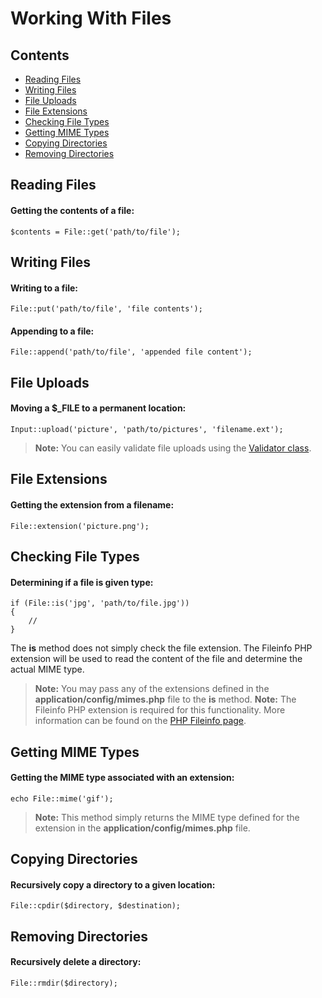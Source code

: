 # Working With Files

## Contents

- [Reading Files](#get)
- [Writing Files](#put)
- [File Uploads](#upload)
- [File Extensions](#ext)
- [Checking File Types](#is)
- [Getting MIME Types](#mime)
- [Copying Directories](#cpdir)
- [Removing Directories](#rmdir)

<a name="get"></a>
## Reading Files

#### Getting the contents of a file:

	$contents = File::get('path/to/file');

<a name="put"></a>
## Writing Files

#### Writing to a file:

	File::put('path/to/file', 'file contents');

#### Appending to a file:

	File::append('path/to/file', 'appended file content');

<a name="upload"></a>
## File Uploads

#### Moving a $_FILE to a permanent location:

	Input::upload('picture', 'path/to/pictures', 'filename.ext');

> **Note:** You can easily validate file uploads using the [Validator class](/docs/laravel/validation).

<a name="ext"></a>
## File Extensions

#### Getting the extension from a filename:

	File::extension('picture.png');

<a name="is"></a>
## Checking File Types

#### Determining if a file is given type:

	if (File::is('jpg', 'path/to/file.jpg'))
	{
		//
	}

The **is** method does not simply check the file extension. The Fileinfo PHP extension will be used to read the content of the file and determine the actual MIME type.

> **Note:** You may pass any of the extensions defined in the **application/config/mimes.php** file to the **is** method.
> **Note:** The Fileinfo PHP extension is required for this functionality. More information can be found on the [PHP Fileinfo page](http://php.net/manual/en/book.fileinfo.php).

<a name="mime"></a>
## Getting MIME Types

#### Getting the MIME type associated with an extension:

	echo File::mime('gif');

> **Note:** This method simply returns the MIME type defined for the extension in the **application/config/mimes.php** file.

<a name="cpdir"></a>
## Copying Directories

#### Recursively copy a directory to a given location:

	File::cpdir($directory, $destination);

<a name="rmdir"></a>
## Removing Directories

#### Recursively delete a directory:

	File::rmdir($directory);